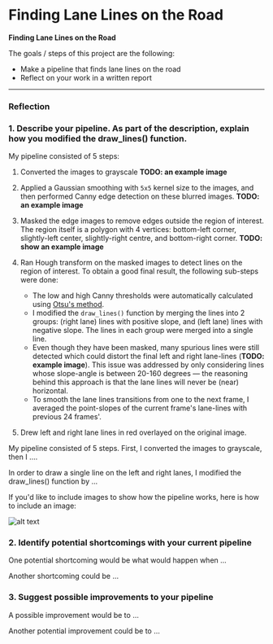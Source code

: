 # **Finding Lane Lines on the Road** 



**Finding Lane Lines on the Road**

The goals / steps of this project are the following:
* Make a pipeline that finds lane lines on the road
* Reflect on your work in a written report


[//]: # "Image References"

[image1]: ./examples/grayscale.jpg "Grayscale"

---

### Reflection

### 1. Describe your pipeline. As part of the description, explain how you modified the draw_lines() function.

My pipeline consisted of 5 steps:

1. Converted the images to grayscale **TODO: an example image**
2. Applied a Gaussian smoothing with `5x5` kernel size to the images, and then performed Canny edge detection on these blurred images. **TODO: an example image**
3. Masked the edge images to remove edges outside the region of interest. The region itself is a polygon with 4 vertices: bottom-left corner, slightly-left center, slightly-right centre, and bottom-right corner. **TODO: show an example image**
4. Ran Hough transform on the masked images to detect lines on the region of interest. To obtain a good final result, the following sub-steps were done:

   - The low and high Canny thresholds were automatically calculated using [Otsu's method](http://docs.opencv.org/trunk/d7/d4d/tutorial_py_thresholding.html).
   - I modified the `draw_lines()` function by merging the lines into 2 groups: (right lane) lines with positive slope, and (left lane) lines with negative slope. The lines in each group were merged into a single line.
   - Even though they have been masked, many spurious lines were still detected which could distort the final left and right lane-lines (**TODO: example image**). This issue was addressed by only considering lines whose slope-angle is between 20-160 degrees — the reasoning behind this approach is that the lane lines will never be (near) horizontal.
   - To smooth the lane lines transitions from one to the next frame, I averaged the point-slopes of the current frame's lane-lines with previous 24 frames'.

5. Drew left and right lane lines in red overlayed on the original image.

My pipeline consisted of 5 steps. First, I converted the images to grayscale, then I .... 

In order to draw a single line on the left and right lanes, I modified the draw_lines() function by ...

If you'd like to include images to show how the pipeline works, here is how to include an image: 

![alt text][image1]


### 2. Identify potential shortcomings with your current pipeline


One potential shortcoming would be what would happen when ... 

Another shortcoming could be ...


### 3. Suggest possible improvements to your pipeline

A possible improvement would be to ...

Another potential improvement could be to ...
